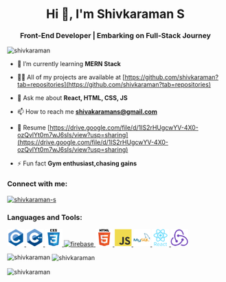 <h1 align="center">Hi 👋, I'm Shivkaraman S</h1>
<h3 align="center">Front-End Developer | Embarking on Full-Stack Journey</h3>

<p align="left"> <img src="https://komarev.com/ghpvc/?username=shivkaraman&label=Profile%20views&color=0e75b6&style=flat" alt="shivkaraman" /> </p>

- 🌱 I’m currently learning **MERN Stack**

- 👨‍💻 All of my projects are available at [https://github.com/shivkaraman?tab=repositories](https://github.com/shivkaraman?tab=repositories)

- 💬 Ask me about **React, HTML, CSS, JS**

- 📫 How to reach me **shivakaramans@gmail.com**

- 📄 Resume [https://drive.google.com/file/d/1IS2rHUgcwYV-4X0-ozQvlYt0m7wJ6sIs/view?usp=sharing](https://drive.google.com/file/d/1IS2rHUgcwYV-4X0-ozQvlYt0m7wJ6sIs/view?usp=sharing)

- ⚡ Fun fact **Gym enthusiast,chasing gains**

<h3 align="left">Connect with me:</h3>
<p align="left">
<a href="https://linkedin.com/in/shivkaraman-s" target="blank"><img align="center" src="https://raw.githubusercontent.com/rahuldkjain/github-profile-readme-generator/master/src/images/icons/Social/linked-in-alt.svg" alt="shivkaraman-s" height="30" width="40" /></a>
</p>

<h3 align="left">Languages and Tools:</h3>
<p align="left"> <a href="https://www.cprogramming.com/" target="_blank" rel="noreferrer"> <img src="https://raw.githubusercontent.com/devicons/devicon/master/icons/c/c-original.svg" alt="c" width="40" height="40"/> </a> <a href="https://www.w3schools.com/cpp/" target="_blank" rel="noreferrer"> <img src="https://raw.githubusercontent.com/devicons/devicon/master/icons/cplusplus/cplusplus-original.svg" alt="cplusplus" width="40" height="40"/> </a> <a href="https://www.w3schools.com/css/" target="_blank" rel="noreferrer"> <img src="https://raw.githubusercontent.com/devicons/devicon/master/icons/css3/css3-original-wordmark.svg" alt="css3" width="40" height="40"/> </a> <a href="https://firebase.google.com/" target="_blank" rel="noreferrer"> <img src="https://www.vectorlogo.zone/logos/firebase/firebase-icon.svg" alt="firebase" width="40" height="40"/> </a> <a href="https://www.w3.org/html/" target="_blank" rel="noreferrer"> <img src="https://raw.githubusercontent.com/devicons/devicon/master/icons/html5/html5-original-wordmark.svg" alt="html5" width="40" height="40"/> </a> <a href="https://developer.mozilla.org/en-US/docs/Web/JavaScript" target="_blank" rel="noreferrer"> <img src="https://raw.githubusercontent.com/devicons/devicon/master/icons/javascript/javascript-original.svg" alt="javascript" width="40" height="40"/> </a> <a href="https://www.mysql.com/" target="_blank" rel="noreferrer"> <img src="https://raw.githubusercontent.com/devicons/devicon/master/icons/mysql/mysql-original-wordmark.svg" alt="mysql" width="40" height="40"/> </a> <a href="https://reactjs.org/" target="_blank" rel="noreferrer"> <img src="https://raw.githubusercontent.com/devicons/devicon/master/icons/react/react-original-wordmark.svg" alt="react" width="40" height="40"/> </a> <a href="https://redux.js.org" target="_blank" rel="noreferrer"> <img src="https://raw.githubusercontent.com/devicons/devicon/master/icons/redux/redux-original.svg" alt="redux" width="40" height="40"/> </a> </p>

<p><img align="left" src="https://github-readme-stats.vercel.app/api/top-langs?username=shivkaraman&show_icons=true&locale=en&layout=compact" alt="shivkaraman" /></p>

<p>&nbsp;<img align="center" src="https://github-readme-stats.vercel.app/api?username=shivkaraman&show_icons=true&locale=en" alt="shivkaraman" /></p>

<p><img align="center" src="https://github-readme-streak-stats.herokuapp.com/?user=shivkaraman&" alt="shivkaraman" /></p>
